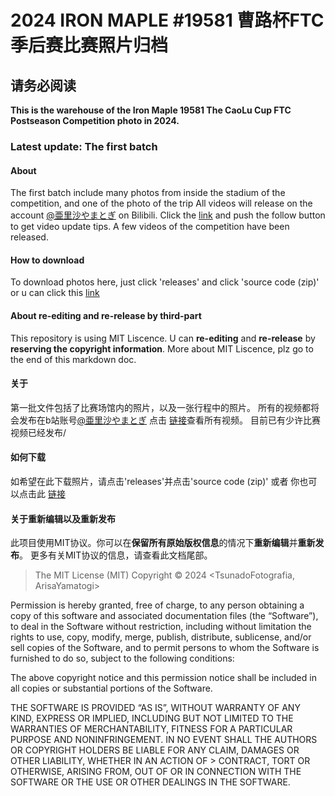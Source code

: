 # 2024 IRON MAPLE #19581 曹路杯FTC季后赛比赛照片归档
## 请务必阅读
**This is the warehouse of the Iron Maple 19581 The CaoLu Cup FTC Postseason Competition photo in 2024.**
### Latest update: The first batch
#### About
The first batch include many photos from inside the stadium of the competition, and one of the photo of the trip
All videos will release on the account [@亜里沙やまとぎ](https://space.bilibili.com/511723776) on Bilibili.
Click the [link](https://space.bilibili.com/511723776) and push the follow button to get video update tips.
A few videos of the competition have been released.

#### How to download
To download photos here, just click 'releases' and click 'source code \(zip\)'
or
u can click this [link](https://github.com/Shenzhen-Robotics-Alliance/2024_19581_Iron_Maple_The_CaoLu_Cup_FTC_Foto/releases/tag/FirstBatch)

#### About re-editing and re-release by third-part
This repository is using MIT Liscence. U can **re-editing** and **re-release** by **reserving the copyright information**.
More about MIT Liscence, plz go to the end of this markdown doc.

#### 关于
第一批文件包括了比赛场馆内的照片，以及一张行程中的照片。
所有的视频都将会发布在b站账号[@亜里沙やまとぎ](https://space.bilibili.com/511723776)
点击 [链接](https://space.bilibili.com/511723776)查看所有视频。
目前已有少许比赛视频已经发布/

#### 如何下载
如希望在此下载照片，请点击'releases'并点击'source code \(zip\)'
或者
你也可以点击此 [链接](https://github.com/Shenzhen-Robotics-Alliance/2024_19581_Iron_Maple_The_CaoLu_Cup_FTC_Foto/releases/tag/FirstBatch)

#### 关于重新编辑以及重新发布
此项目使用MIT协议。你可以在**保留所有原始版权信息**的情况下**重新编辑**并**重新发布**。
更多有关MIT协议的信息，请查看此文档尾部。

> The MIT License (MIT)
Copyright © 2024 <TsunadoFotografia, ArisaYamatogi>

Permission is hereby granted, free of charge, to any person obtaining a copy of this software and associated documentation files (the “Software”), to deal in the Software without restriction, including without limitation the rights to use, copy, modify, merge, publish, distribute, sublicense, and/or sell copies of the Software, and to permit persons to whom the Software is furnished to do so, subject to the following conditions:

The above copyright notice and this permission notice shall be included in all copies or substantial portions of the Software.

THE SOFTWARE IS PROVIDED “AS IS”, WITHOUT WARRANTY OF ANY KIND, EXPRESS OR IMPLIED, INCLUDING BUT NOT LIMITED TO THE WARRANTIES OF MERCHANTABILITY, FITNESS FOR A        PARTICULAR PURPOSE AND NONINFRINGEMENT. IN NO EVENT SHALL THE AUTHORS OR COPYRIGHT HOLDERS BE LIABLE FOR ANY CLAIM, DAMAGES OR OTHER LIABILITY, WHETHER IN AN ACTION OF > CONTRACT, TORT OR OTHERWISE, ARISING FROM, OUT OF OR IN CONNECTION WITH THE SOFTWARE OR THE USE OR OTHER DEALINGS IN THE SOFTWARE.
